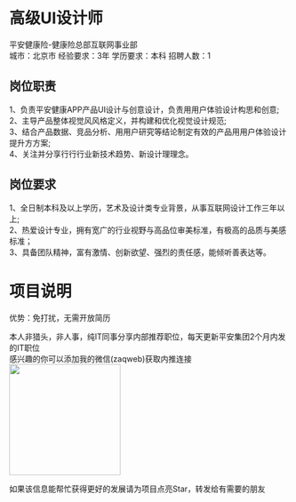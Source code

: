 # 高级UI设计师
平安健康险-健康险总部互联网事业部  
城市：北京市 经验要求：3年 学历要求：本科  招聘人数：1

## 岗位职责
1、负责平安健康APP产品UI设计与创意设计，负责⽤用户体验设计构思和创意;    
2、主导产品整体视觉⻛风格定义，并构建和优化视觉设计规范;    
3、结合产品数据、竞品分析、⽤用户研究等结论制定有效的产品⽤用户体验设计提升⽅方案;    
4、关注并分享⾏行行业新技术趋势、新设计理理念。

## 岗位要求
1、全日制本科及以上学历，艺术及设计类专业背景，从事互联网设计工作三年以上;    
2、热爱设计专业，拥有宽广的行业视野与高品位审美标准，有极高的品质与美感标准；   
3、具备团队精神，富有激情、创新欲望、强烈的责任感，能倾听善表达等。

# 项目说明

优势：免打扰，无需开放简历

本人非猎头，非人事，纯IT同事分享内部推荐职位，每天更新平安集团2个月内发的IT职位  
感兴趣的你可以添加我的微信(zaqweb)获取内推连接  
<img src="https://github.com/zaqweb/PA-IT-JOBS/blob/master/WechatICode.jpeg"  height="200" width="200">

如果该信息能帮忙获得更好的发展请为项目点亮Star，转发给有需要的朋友




